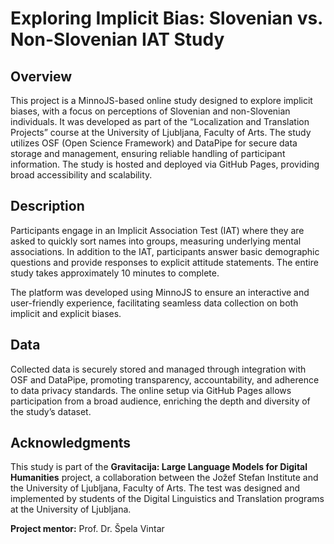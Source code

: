 # Exploring Implicit Bias: Slovenian vs. Non-Slovenian IAT Study

## Overview

This project is a MinnoJS-based online study designed to explore implicit biases, with a focus on perceptions of Slovenian and non-Slovenian individuals. It was developed as part of the “Localization and Translation Projects” course at the University of Ljubljana, Faculty of Arts. The study utilizes OSF (Open Science Framework) and DataPipe for secure data storage and management, ensuring reliable handling of participant information. The study is hosted and deployed via GitHub Pages, providing broad accessibility and scalability.

## Description

Participants engage in an Implicit Association Test (IAT) where they are asked to quickly sort names into groups, measuring underlying mental associations. In addition to the IAT, participants answer basic demographic questions and provide responses to explicit attitude statements. The entire study takes approximately 10 minutes to complete.

The platform was developed using MinnoJS to ensure an interactive and user-friendly experience, facilitating seamless data collection on both implicit and explicit biases. 

## Data

Collected data is securely stored and managed through integration with OSF and DataPipe, promoting transparency, accountability, and adherence to data privacy standards. The online setup via GitHub Pages allows participation from a broad audience, enriching the depth and diversity of the study’s dataset.

## Acknowledgments

This study is part of the **Gravitacija: Large Language Models for Digital Humanities** project, a collaboration between the Jožef Stefan Institute and the University of Ljubljana, Faculty of Arts. The test was designed and implemented by students of the Digital Linguistics and Translation programs at the University of Ljubljana.

**Project mentor:** Prof. Dr. Špela Vintar
